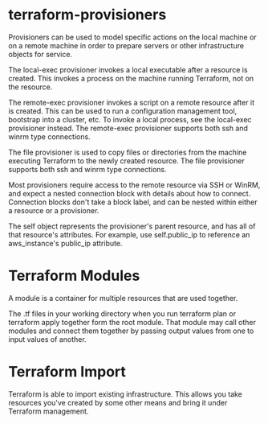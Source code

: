 # terraform-provisioners

Provisioners can be used to model specific actions on the local machine or on a remote machine in order to prepare servers or other infrastructure objects for service.

The local-exec provisioner invokes a local executable after a resource is created. This invokes a process on the machine running Terraform, not on the resource.

The remote-exec provisioner invokes a script on a remote resource after it is created. This can be used to run a configuration management tool, bootstrap into a cluster, etc. To invoke a local process, see the local-exec provisioner instead. The remote-exec provisioner supports both ssh and winrm type connections.

The file provisioner is used to copy files or directories from the machine executing Terraform to the newly created resource. The file provisioner supports both ssh and winrm type connections.

Most provisioners require access to the remote resource via SSH or WinRM, and expect a nested connection block with details about how to connect. Connection blocks don't take a block label, and can be nested within either a resource or a provisioner.

The self object represents the provisioner's parent resource, and has all of that resource's attributes. For example, use self.public_ip to reference an aws_instance's public_ip attribute.

# Terraform Modules
A module is a container for multiple resources that are used together.

The .tf files in your working directory when you run terraform plan or terraform apply together form the root module. That module may call other modules and connect them together by passing output values from one to input values of another.


# Terraform Import
Terraform is able to import existing infrastructure. This allows you take resources you've created by some other means and bring it under Terraform management.